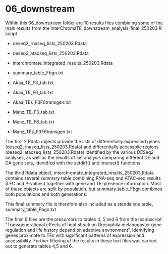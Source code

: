 # 06_downstream
Within this 06_downstream folder are 10 results files combining some of the main results from the InterChromaTE_downstream_analysis_final_250203.R script

- deseq2_rnaseq_lists_250203.Rdata
- deseq2_atacseq_lists_250203.Rdata
- interchromate_integrated_results_250203.Rdata
- summary_table_Fbgn.txt

- Akaa_TE_F3_tab.txt
- Akaa_TE_F6_tab.txt
- Akaa_TEs_F3F6transgen.txt
- Manz_TE_F3_tab.txt
- Manz_TE_F6_tab.txt
- Manz_TEs_F3F6transgen.txt


The first 2 Rdata objects provide the lists of differentially expressed genes (deseq2_rnaseq_lists_250203.Rdata) and differentially accessbile regions (deseq2_atacseq_lists_250203.Rdata) identified by the various DESeq2 analyses, as well as the results of set analysis comparing different DE and DA gene sets, identified with the setdiff() and interset() functions.

The thrid Rdata object, interchromate_integrated_results_250203.Rdata contains several summary table combining RNA-seq and ATAC-seq results (LFC and P-values) together with gene and TE-presence information. Most of these objects are split by population, but summary_table_Fbgn combines both populations and both generations.

This final summary file is therefore also included as a standalone table, summary_table_Fbgn.txt

The final 6 files are the precursors to tables 4, 5 and 6 from the manuscript "Transgenerational effects of heat shock on Drosophila melanogaster gene regulation and life history depend on adaptive environment", identifying genes proximate to TEs with significant patterns of expression and accessibility. Further filtering of the results in these text files was carried out to generate tables 4,5 and 6.